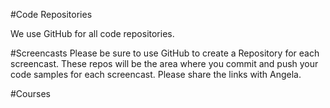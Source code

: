 #Code Repositories

We use GitHub for all code repositories. 


#Screencasts
Please be sure to use GitHub to create a Repository for each screencast. These repos will be the area where you commit and push your code samples for each screencast. Please share the links with Angela. 

#Courses


